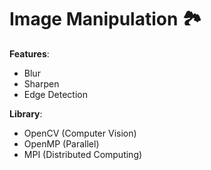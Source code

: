 # Image Manipulation 🏞️
__Features__: 
  - Blur
  - Sharpen
  - Edge Detection
  
__Library__:
  - OpenCV (Computer Vision)
  - OpenMP (Parallel)
  - MPI (Distributed Computing)
